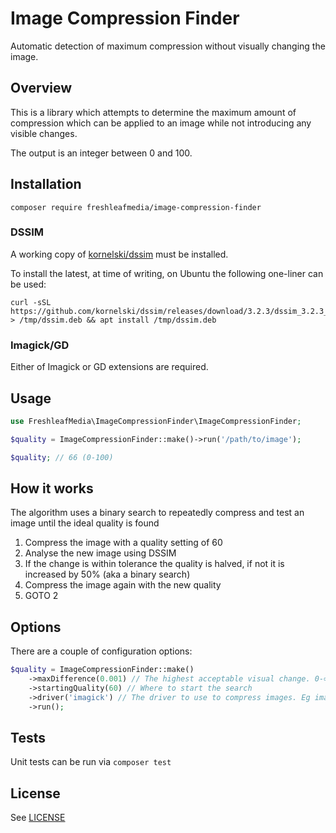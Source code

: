 # Image Compression Finder

Automatic detection of maximum compression without visually changing the image.


## Overview

This is a library which attempts to determine the maximum amount of compression which can be applied 
to an image while not introducing any visible changes.

The output is an integer between 0 and 100.


## Installation

```
composer require freshleafmedia/image-compression-finder
```

### DSSIM

A working copy of [kornelski/dssim](https://github.com/kornelski/dssim) must be installed.

To install the latest, at time of writing, on Ubuntu the following one-liner can be used:

```
curl -sSL https://github.com/kornelski/dssim/releases/download/3.2.3/dssim_3.2.3_amd64.deb > /tmp/dssim.deb && apt install /tmp/dssim.deb
```

### Imagick/GD

Either of Imagick or GD extensions are required.



## Usage

```php
use FreshleafMedia\ImageCompressionFinder\ImageCompressionFinder;

$quality = ImageCompressionFinder::make()->run('/path/to/image');

$quality; // 66 (0-100)
```


## How it works

The algorithm uses a binary search to repeatedly compress and test an image until the ideal quality is found

1. Compress the image with a quality setting of 60
2. Analyse the new image using DSSIM
3. If the change is within tolerance the quality is halved, if not it is increased by 50% (aka a binary search)
4. Compress the image again with the new quality
5. GOTO 2


## Options

There are a couple of configuration options:

```php
$quality = ImageCompressionFinder::make()
    ->maxDifference(0.001) // The highest acceptable visual change. 0-∞ where 0 is no change at all
    ->startingQuality(60) // Where to start the search
    ->driver('imagick') // The driver to use to compress images. Eg imagick or gd
    ->run();
```


## Tests

Unit tests can be run via `composer test`



## License

See [LICENSE](LICENSE)

